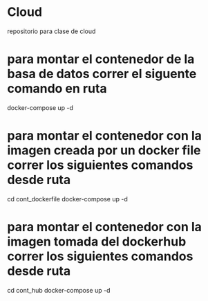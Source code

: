 # Cloud
repositorio para clase de cloud


# para montar el contenedor de la basa de datos correr el siguente comando en ruta

docker-compose up -d 

# para montar el contenedor con la imagen creada por un docker file correr los siguientes comandos desde ruta

cd cont_dockerfile
docker-compose up -d 

# para montar el contenedor con la imagen tomada del dockerhub correr los siguientes comandos desde ruta

cd cont_hub
docker-compose up -d
